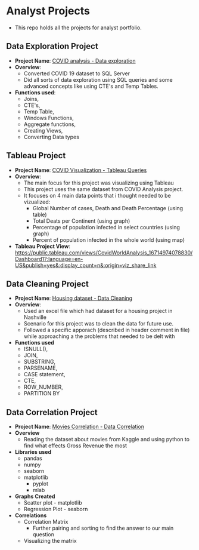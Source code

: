 # Analyst Projects
  - This repo holds all the projects for analyst portfolio.

## Data Exploration Project
  - **Project Name**: [COVID analysis - Data exploration](https://github.com/Sunraj751/AnalystProjects/blob/main/Housing%20dataset%20-%20Data%20Cleaning%20.sql)
  - **Overview**:
    - Converted COVID 19 dataset to SQL Server
    - Did all sorts of data exploration using  SQL queries and some advanced concepts like using CTE's and Temp Tables.
  - **Functions used**: 
    - Joins, 
    - CTE's, 
    - Temp Table, 
    - Windows Functions, 
    - Aggregate functions, 
    - Creating Views, 
    - Converting Data types

## Tableau Project
  - **Project Name**: [COVID Visualization - Tableau Queries](https://github.com/Sunraj751/AnalystProjects/blob/main/COVID%20Visualization%20-%20Tableau%20Queries.sql)
  - **Overview**:
    - The main focus for this project was visualizing using Tableau
    - This project uses the same dataset from COVID Analysis project.
    - It focuses on 4 main data points that i thought needed to be vizualized:
      - Global Number of cases, Death and Death Percentage (using table)
      - Total Deats per Continent (using graph)
      - Percentage of population infected in select countries (using graph)
      - Percent of population infected in the whole world (using map)
  - **Tableau Project View**: https://public.tableau.com/views/CovidWorldAnalysis_16714974078830/Dashboard1?:language=en-US&publish=yes&:display_count=n&:origin=viz_share_link 

## Data Cleaning Project
  - **Project Name**: [Housing dataset - Data Cleaning](https://github.com/Sunraj751/AnalystProjects/blob/main/Housing%20dataset%20-%20Data%20Cleaning%20.sql)
  - **Overview**:
    - Used an excel file which had dataset for a housing project in Nashville
    - Scenario for this project was to clean the data for future use.
    - Followed a specific apporach (described in header comment in file) while approaching a the problems that needed to be delt with
  - **Functions used**
    - ISNULL(), 
    - JOIN, 
    - SUBSTRING,
    - PARSENAME, 
    - CASE statement, 
    - CTE, 
    - ROW_NUMBER, 
    - PARTITION BY 
    
## Data Correlation Project
  - **Project Name**: [Movies Correlation - Data Correlation](https://github.com/Sunraj751/AnalystProjects/blob/main/Movies%20Correlation%20-%20Data%20Correlation%20.ipynb)
  - **Overview**
    - Reading the dataset about movies from Kaggle and using python to find what effects Gross Revenue the most
  - **Libraries used**
    - pandas
    - numpy
    - seaborn
    - matplotlib
      - pyplot
      - mlab
  - **Graphs Created**
    - Scatter plot - matplotlib
    - Regression Plot - seaborn
  - **Correlations**
    - Correlation Matrix
      - Further pairing and sorting to find the answer to our main question
    - Visualizing the matrix 
